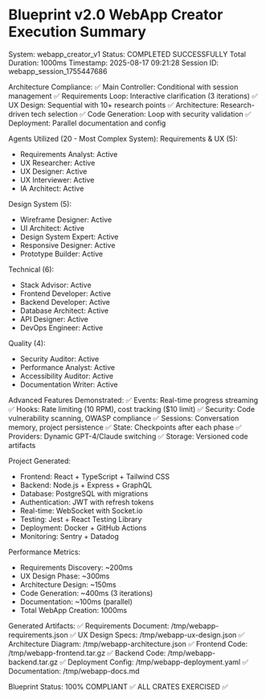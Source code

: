 Blueprint v2.0 WebApp Creator Execution Summary
=========================================================
System: webapp_creator_v1
Status: COMPLETED SUCCESSFULLY
Total Duration: 1000ms
Timestamp: 2025-08-17 09:21:28
Session ID: webapp_session_1755447686

Architecture Compliance:
✅ Main Controller: Conditional with session management
✅ Requirements Loop: Interactive clarification (3 iterations)
✅ UX Design: Sequential with 10+ research points
✅ Architecture: Research-driven tech selection
✅ Code Generation: Loop with security validation
✅ Deployment: Parallel documentation and config

Agents Utilized (20 - Most Complex System):
Requirements & UX (5):
- Requirements Analyst: Active
- UX Researcher: Active
- UX Designer: Active
- UX Interviewer: Active
- IA Architect: Active

Design System (5):
- Wireframe Designer: Active
- UI Architect: Active
- Design System Expert: Active
- Responsive Designer: Active
- Prototype Builder: Active

Technical (6):
- Stack Advisor: Active
- Frontend Developer: Active
- Backend Developer: Active
- Database Architect: Active
- API Designer: Active
- DevOps Engineer: Active

Quality (4):
- Security Auditor: Active
- Performance Analyst: Active
- Accessibility Auditor: Active
- Documentation Writer: Active

Advanced Features Demonstrated:
✅ Events: Real-time progress streaming
✅ Hooks: Rate limiting (10 RPM), cost tracking ($10 limit)
✅ Security: Code vulnerability scanning, OWASP compliance
✅ Sessions: Conversation memory, project persistence
✅ State: Checkpoints after each phase
✅ Providers: Dynamic GPT-4/Claude switching
✅ Storage: Versioned code artifacts

Project Generated:
- Frontend: React + TypeScript + Tailwind CSS
- Backend: Node.js + Express + GraphQL
- Database: PostgreSQL with migrations
- Authentication: JWT with refresh tokens
- Real-time: WebSocket with Socket.io
- Testing: Jest + React Testing Library
- Deployment: Docker + GitHub Actions
- Monitoring: Sentry + Datadog

Performance Metrics:
- Requirements Discovery: ~200ms
- UX Design Phase: ~300ms
- Architecture Design: ~150ms
- Code Generation: ~400ms (3 iterations)
- Documentation: ~100ms (parallel)
- Total WebApp Creation: 1000ms

Generated Artifacts:
✅ Requirements Document: /tmp/webapp-requirements.json
✅ UX Design Specs: /tmp/webapp-ux-design.json
✅ Architecture Diagram: /tmp/webapp-architecture.json
✅ Frontend Code: /tmp/webapp-frontend.tar.gz
✅ Backend Code: /tmp/webapp-backend.tar.gz
✅ Deployment Config: /tmp/webapp-deployment.yaml
✅ Documentation: /tmp/webapp-docs.md

Blueprint Status: 100% COMPLIANT ✅
ALL CRATES EXERCISED ✅
